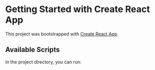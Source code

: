 # Getting Started with Create React App

This project was bootstrapped with [Create React App](https://github.com/facebook/create-react-app).

## Available Scripts

In the project directory, you can run:


 
 
